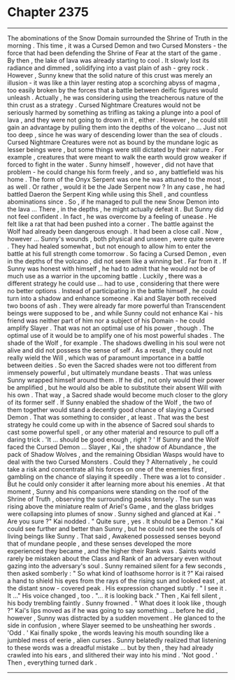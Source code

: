 
# Chapter 2375


---

The abominations of the Snow Domain surrounded the Shrine of Truth in the morning . This time , it was a Cursed Demon and two Cursed Monsters - the force that had been defending the Shrine of Fear at the start of the game .
By then , the lake of lava was already starting to cool . It slowly lost its radiance and dimmed , solidifying into a vast plain of ash - grey rock . However , Sunny knew that the solid nature of this crust was merely an illusion - it was like a thin layer resting atop a scorching abyss of magma , too easily broken by the forces that a battle between deific figures would unleash . Actually , he was considering using the treacherous nature of the thin crust as a strategy . Cursed Nightmare Creatures would not be seriously harmed by something as trifling as taking a plunge into a pool of lava , and they were not going to drown in it , either . However , he could still gain an advantage by pulling them into the depths of the volcano …
Just not too deep , since he was wary of descending lower than the sea of clouds .
Cursed Nightmare Creatures were not as bound by the mundane logic as lesser beings were , but some things were still dictated by their nature . For example , creatures that were meant to walk the earth would grow weaker if forced to fight in the water . Sunny himself , however , did not have that problem - he could change his form freely , and so , any battlefield was his home .
The form of the Onyx Serpent was one he was attuned to the most , as well . Or rather , would it be the Jade Serpent now ? In any case , he had battled Daeron the Serpent King while using this Shell , and countless abominations since . So , if he managed to pull the new Snow Demon into the lava …
There , in the depths , he might actually defeat it .
But Sunny did not feel confident .
In fact , he was overcome by a feeling of unease . He felt like a rat that had been pushed into a corner .
The battle against the Wolf had already been dangerous enough . It had been a close call . Now , however …
Sunny's wounds , both physical and unseen , were quite severe . They had healed somewhat , but not enough to allow him to enter the battle at his full strength come tomorrow . So facing a Cursed Demon , even in the depths of the volcano , did not seem like a winning bet .
Far from it .
If Sunny was honest with himself , he had to admit that he would not be of much use as a warrior in the upcoming battle .
Luckily , there was a different strategy he could use … had to use , considering that there were no better options .
Instead of participating in the battle himself , he could turn into a shadow and enhance someone .
Kai and Slayer both received two boons of ash . They were already far more powerful than Transcendent beings were supposed to be , and while Sunny could not enhance Kai - his friend was neither part of him nor a subject of his Domain - he could amplify Slayer .
That was not an optimal use of his power , though .
The optimal use of it would be to amplify one of his most powerful shades . The shade of the Wolf , for example .
The shadows dwelling in his soul were not alive and did not possess the sense of self . As a result , they could not really wield the Will , which was of paramount importance in a battle between deities . So even the Sacred shades were not too different from immensely powerful , but ultimately mundane beasts .
That was unless Sunny wrapped himself around them .
If he did , not only would their power be amplified , but he would also be able to substitute their absent Will with his own . That way , a Sacred shade would become much closer to the glory of its former self .
If Sunny enabled the shadow of the Wolf , the two of them together would stand a decently good chance of slaying a Cursed Demon .
That was something to consider , at least . That was the best strategy he could come up with in the absence of Sacred soul shards to cast some powerful spell , or any other material and resource to pull off a daring trick .
'It … should be good enough , right ? '
If Sunny and the Wolf faced the Cursed Demon … Slayer , Kai , the shadow of Abundance , the pack of Shadow Wolves , and the remaining Obsidian Wasps would have to deal with the two Cursed Monsters .
Could they ?
Alternatively , he could take a risk and concentrate all his forces on one of the enemies first , gambling on the chance of slaying it speedily .
There was a lot to consider .
But he could only consider it after learning more about his enemies .
At that moment , Sunny and his companions were standing on the roof of the Shrine of Truth , observing the surrounding peaks tensely . The sun was rising above the miniature realm of Ariel's Game , and the glass bridges were collapsing into plumes of snow .
Sunny sighed and glanced at Kai .
" Are you sure ?"
Kai nodded .
" Quite sure , yes . It should be a Demon ."
Kai could see further and better than Sunny , but he could not see the souls of living beings like Sunny . That said , Awakened possessed senses beyond that of mundane people , and these senses developed the more experienced they became , and the higher their Rank was . Saints would rarely be mistaken about the Class and Rank of an adversary even without gazing into the adversary's soul .
Sunny remained silent for a few seconds , then asked somberly :
" So what kind of loathsome horror is it ?"
Kai raised a hand to shield his eyes from the rays of the rising sun and looked east , at the distant snow - covered peak .
His expression changed subtly .
" I see it . It …"
His voice changed , too .
"… it is looking back ."
Then , Kai fell silent , his body trembling faintly .
Sunny frowned .
" What does it look like , though ?"
Kai's lips moved as if he was going to say something … before he did , however , Sunny was distracted by a sudden movement .
He glanced to the side in confusion , where Slayer seemed to be unsheathing her swords .
'Odd . '
Kai finally spoke , the words leaving his mouth sounding like a jumbled mess of eerie , alien curses .
Sunny belatedly realized that listening to these words was a dreadful mistake … but by then , they had already crawled into his ears , and slithered their way into his mind .
'Not good . '
Then , everything turned dark .

---

